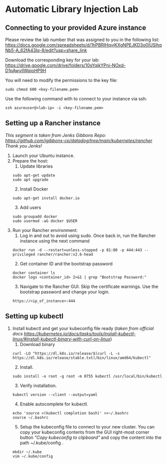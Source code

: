 # Automatic Library Injection Lab

## Connecting to your provided Azure instance

Please review the lab number that was assigned to you in the following list: https://docs.google.com/spreadsheets/d/1hPBRIHqvjKXgNPEJKD3o0IUSlhqNb5-A_62fA43Iq-8/edit?usp=share_link 

Download the corresponding key for your lab: https://drive.google.com/drive/folders/10sYqikYPni-NOxd-D1pAwyIIWqioHP9H

You will need to modify the permissions to the key file:
```shell
sudo chmod 600 <key-filename.pem>
```

Use the following command with to connect to your instance via ssh:
```shell
ssh azureuser@<lab-ip> -i <key-filename.pem>
```


## Setting up a Rancher instance

_This segment is taken from Jenks Gibbons Repo: https://github.com/jgibbons-cp/datadog/tree/main/kubernetes/rancher_
_Thank you Jenks!_


1. Launch your Ubuntu instance.
2. Prepare the host:
    1. Update libraries
    ```shell
    sudo apt-get update
    sudo apt upgrade
    ```
    2. Install Docker
    ```shell
    sudo apt-get install docker.io
    ```
    3. Add users
    ```shell
    sudo groupadd docker  
    sudo usermod -aG docker $USER  
    ```
3. Run your Rancher environment:
    1. Log in and out to avoid using sudo. Once back in, run the Rancher instance using the next command
    ```shell
    docker run -d --restart=unless-stopped -p 81:80 -p 444:443 --privileged rancher/rancher:v2.6-head  
    ```
    2. Get container ID and the bootstrap password
    ```shell
    docker container ls
    docker logs <container_id> 2>&1 | grep "Bootstrap Password:"
    ```
    3. Navigate to the Rancher GUI. Skip the certificate warnings. Use the bootstrap password and change your login.
    ```shell
    https://<ip_of_instance>:444  
    ```


## Setting up kubectl


1. Install kubectl and get your kubeconfig file ready (_taken from official docs https://kubernetes.io/docs/tasks/tools/install-kubectl-linux/#install-kubectl-binary-with-curl-on-linux_)
    1. Download binary
    ```shell
    curl -LO "https://dl.k8s.io/release/$(curl -L -s https://dl.k8s.io/release/stable.txt)/bin/linux/amd64/kubectl"  
    ```
    2. Install.
    ```shell
    sudo install -o root -g root -m 0755 kubectl /usr/local/bin/kubectl
    ```
    3. Verify installation.
    ```shell
    kubectl version --client --output=yaml 
    ```
    4. Enable autocomplete for kubectl.
    ```shell
    echo 'source <(kubectl completion bash)' >>~/.bashrc
    source ~/.bashrc
    ```
    5. Setup the kubeconfig file to connect to your new cluster. You can copy your kubeconfig contents from the GUI right-most corner button _"Copy kubeconfig to clipboard"_ and copy the content into the path ~/.kube/config .
    ```shell
    mkdir ~/.kube
    vim ~/.kube/config
    ```